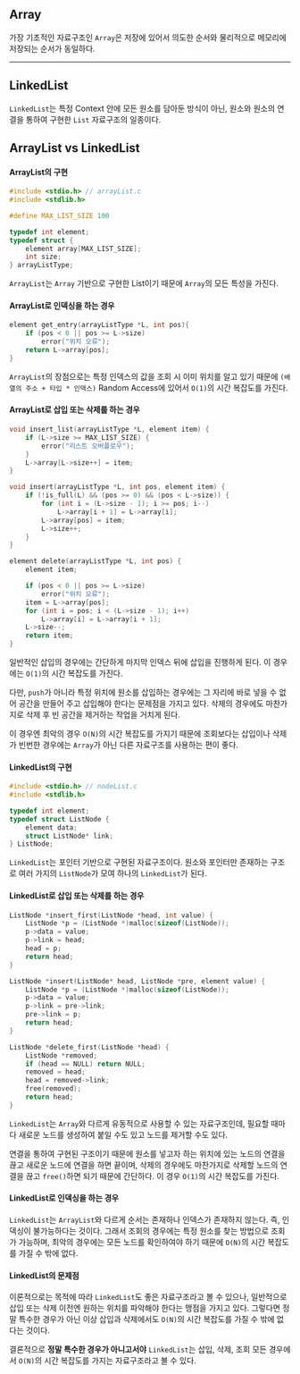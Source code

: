 
## Array

가장 기초적인 자료구조인 `Array`은 저장에 있어서 의도한 순서와 물리적으로 메모리에 저장되는 순서가 동일하다. 

---

## LinkedList

`LinkedList`는 특정 Context 안에 모든 원소를 담아둔 방식이 아닌, 원소와 원소의 연결을 통하여 구현한 `List` 자료구조의 일종이다.

## ArrayList vs LinkedList

#### ArrayList의 구현

```c
#include <stdio.h> // arrayList.c
#include <stdlib.h> 

#define MAX_LIST_SIZE 100

typedef int element;
typedef struct {
    element array[MAX_LIST_SIZE];
    int size;
} arrayListType;
```

`ArrayList`는 `Array` 기반으로 구현한 List이기 때문에 `Array`의 모든 특성을 가진다. 

#### ArrayList로 인덱싱을 하는 경우

```c
element get_entry(arrayListType *L, int pos){
    if (pos < 0 || pos >= L->size)
        error("위치 오류");
    return L->array[pos];
}
```

`ArrayList`의 장점으로는 특정 인덱스의 값을 조회 시 이미 위치를 알고 있기 때문에 `(배열의 주소 + 타입 * 인덱스)` Random Access에 있어서 `O(1)`의 시간 복잡도를 가진다.

#### ArrayList로 삽입 또는 삭제를 하는 경우

```c
void insert_list(arrayListType *L, element item) {
    if (L->size >= MAX_LIST_SIZE) {
        error("리스트 오버플로우");
    }
    L->array[L->size++] = item;
}

void insert(arrayListType *L, int pos, element item) {
    if (!is_full(L) && (pos >= 0) && (pos < L->size)) {
        for (int i = (L->size - 1); i >= pos; i--)
            L->array[i + 1] = L->array[i];
        L->array[pos] = item;
        L->size++;
    }
}

element delete(arrayListType *L, int pos) {
    element item;

    if (pos < 0 || pos >= L->size)
        error("위치 오류");
    item = L->array[pos];
    for (int i = pos; i < (L->size - 1); i++) 
        L->array[i] = L->array[i + 1];
    L->size--;
    return item;
}
```

일반적인 삽입의 경우에는 간단하게 마지막 인덱스 뒤에 삽입을 진행하게 된다. 이 경우에는 `O(1)`의 시간 복잡도를 가진다.

다만, `push`가 아니라 특정 위치에 원소를 삽입하는 경우에는 그 자리에 바로 넣을 수 없어 공간을 만들어 주고 삽입해야 한다는 문제점을 가지고 있다. 삭제의 경우에도 마찬가지로 삭제 후 빈 공간을 제거하는 작업을 거치게 된다.

이 경우엔 최악의 경우 `O(N)`의 시간 복잡도를 가지기 때문에 조회보다는 삽입이나 삭제가 빈번한 경우에는 `Array`가 아닌 다른 자료구조를 사용하는 편이 좋다.


#### LinkedList의 구현

```c
#include <stdio.h> // nodeList.c
#include <stdlib.h>

typedef int element;
typedef struct ListNode {
    element data;
    struct ListNode* link;
} ListNode;
```

`LinkedList`는 포인터 기반으로 구현된 자료구조이다. 원소와 포인터만 존재하는 구조로 여러 가지의 `ListNode`가 모여 하나의 `LinkedList`가 된다.

#### LinkedList로 삽입 또는 삭제를 하는 경우

```c
ListNode *insert_first(ListNode *head, int value) {
    ListNode *p = (ListNode *)malloc(sizeof(ListNode));
    p->data = value;
    p->link = head;
    head = p;
    return head;
}

ListNode *insert(ListNode* head, ListNode *pre, element value) {
    ListNode *p = (ListNode *)malloc(sizeof(ListNode));
    p->data = value;
    p->link = pre->link;
    pre->link = p;
    return head;
}

ListNode *delete_first(ListNode *head) {
    ListNode *removed;
    if (head == NULL) return NULL;
    removed = head;
    head = removed->link;
    free(removed);
    return head;
}
```

`LinkedList`는 `Array`와 다르게 유동적으로 사용할 수 있는 자료구조인데, 필요할 때마다 새로운 노드를 생성하여 붙일 수도 있고 노드를 제거할 수도 있다. 

연결을 통하여 구현된 구조이기 때문에 원소를 넣고자 하는 위치에 있는 노드의 연결을 끊고 새로운 노드에 연결을 하면 끝이며, 삭제의 경우에도 마찬가지로 삭제할 노드의 연결을 끊고 `free()`하면 되기 때문에 간단하다. 이 경우 `O(1)`의 시간 복잡도를 가진다.

#### LinkedList로 인덱싱을 하는 경우

`LinkedList`는 `ArrayList`와 다르게 순서는 존재하나 인덱스가 존재하지 않는다. 즉, 인덱싱이 불가능하다는 것이다. 
그래서 조회의 경우에는 특정 원소를 찾는 방법으로 조회가 가능하며, 최악의 경우에는 모든 노드를 확인하여야 하기 때문에 `O(N)`의 시간 복잡도를 가질 수 밖에 없다.

#### LinkedList의 문제점

이론적으로는 목적에 따라 `LinkedList`도 좋은 자료구조라고 볼 수 있으나, 일반적으로 삽입 또는 삭제 이전엔 원하는 위치를 파악해야 한다는 맹점을 가지고 있다. 그렇다면 정말 특수한 경우가 아닌 이상 삽입과 삭제에서도 `O(N)`의 시간 복잡도를 가질 수 밖에 없다는 것이다.

결론적으로 **정말 특수한 경우가 아니고서야** `LinkedList`는 삽입, 삭제, 조회 모든 경우에서 `O(N)`의 시간 복잡도를 가지는 자료구조라고 볼 수 있다.
